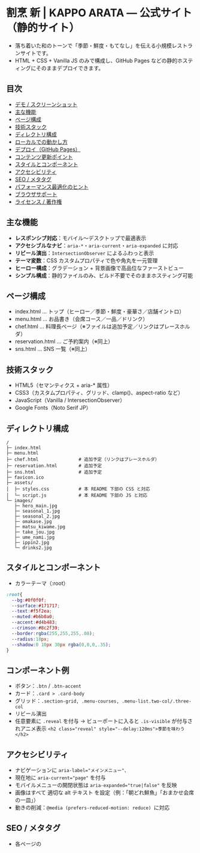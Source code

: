 # 割烹 新 | KAPPO ARATA — 公式サイト（静的サイト）
- 落ち着いた和のトーンで「季節・鮮度・もてなし」を伝える小規模レストランサイトです。
- HTML + CSS + Vanilla JS のみで構成し、GitHub Pages などの静的ホスティングにそのままデプロイできます。

## 目次
- [デモ / スクリーンショット](#デモ--スクリーンショット)
- [主な機能](#主な機能)
- [ページ構成](#ページ構成)
- [技術スタック](#技術スタック)
- [ディレクトリ構成](#ディレクトリ構成)
- [ローカルでの動かし方](#ローカルでの動かし方)
- [デプロイ（GitHub Pages）](#デプロイgithub-pages)
- [コンテンツ更新ポイント](#コンテンツ更新ポイント)
- [スタイルとコンポーネント](#スタイルとコンポーネント)
- [アクセシビリティ](#アクセシビリティ)
- [SEO / メタタグ](#seo--メタタグ)
- [パフォーマンス最適化のヒント](#パフォーマンス最適化のヒント)
- [ブラウザサポート](#ブラウザサポート)
- [ライセンス / 著作権](#ライセンス--著作権)
## 主な機能
- **レスポンシブ対応**：モバイル〜デスクトップで最適表示
- **アクセシブルなナビ**：`aria-*`・`aria-current`・`aria-expanded` に対応
- **リビール演出**：`IntersectionObserver` によるふわっと表示
- **テーマ変数**：CSS カスタムプロパティで色や角丸を一元管理
- **ヒーロー構成**：グラデーション + 背景画像で高品位なファーストビュー
- **シンプル構成**：静的ファイルのみ、ビルド不要でそのままホスティング可能
## ページ構成
- index.html … トップ（ヒーロー／季節・鮮度・豪華さ／店舗イントロ）
- menu.html … お品書き（会席コース／一品／ドリンク）
- chef.html … 料理長ページ（※ファイルは追加予定／リンクはプレースホルダ）
- reservation.html … ご予約案内（※同上）
- sns.html … SNS 一覧（※同上）
## 技術スタック
- HTML5（セマンティクス + aria-* 属性）
- CSS3（カスタムプロパティ、グリッド、clamp()、aspect-ratio など）
- JavaScript（Vanilla / IntersectionObserver）
- Google Fonts（Noto Serif JP）
## ディレクトリ構成
```
/
├─ index.html
├─ menu.html
├─ chef.html               # 追加予定（リンクはプレースホルダ）
├─ reservation.html        # 追加予定
├─ sns.html                # 追加予定
├─ favicon.ico
├─ assets/
│  ├─ styles.css           # 本 README 下部の CSS と対応
│  └─ script.js            # 本 README 下部の JS と対応
└─ images/
   ├─ hero_main.jpg
   ├─ seasonal_1.jpg
   ├─ seasonal_2.jpg
   ├─ omakase.jpg
   ├─ matsu_kiwame.jpg
   ├─ take_jou.jpg
   ├─ ume_nami.jpg
   ├─ ippin2.jpg
   └─ drinks2.jpg
```

## スタイルとコンポーネント
- カラーテーマ（:root）
```css
:root{
  --bg:#0f0f0f;
  --surface:#171717;
  --text:#f5f2ea;
  --muted:#b6b0a0;
  --accent:#d4b483;
  --crimson:#8c2f39;
  --border:rgba(255,255,255,.08);
  --radius:18px;
  --shadow:0 10px 30px rgba(0,0,0,.35);
}
```
## コンポーネント例
- ボタン：`.btn` / `.btn-accent`
- カード：`.card > .card-body`
- グリッド：`.section-grid, .menu-courses, .menu-list.two-col/.three-col`
- リビール演出
- 任意要素に `.reveal` を付与 → ビューポートに入ると `.is-visible` が付与されアニメ表示
`<h2 class="reveal" style="--delay:120ms">季節を味わう</h2>`
## アクセシビリティ
- ナビゲーションに `aria-label="メインメニュー"、`
- 現在地に `aria-current="page"` を付与
- モバイルメニューの開閉状態は `aria-expanded="true|false"` を反映
- 画像はすべて 適切な alt テキスト を設定（例：「朝どれ鮮魚」「おまかせ会席の一皿」）
- 動きの削減：`@media (prefers-reduced-motion: reduce) `に対応
## SEO / メタタグ
- 各ページの <title> と <meta name="description"> をページ目的に合わせて最適化
- 例（トップ）:
```html
<title>割烹 新 | KAPPO ARATA</title>
<meta name="description" content="季節の恵みと鮮度を究めた、落ち着きの割烹。『割烹 新（あらた）』公式サイト。">
<meta property="og:title" content="割烹 新 | KAPPO ARATA">
<meta property="og:description" content="季節の恵みと鮮度を究めた、落ち着きの割烹。">
<meta property="og:image" content="https://<your-domain>/images/hero_main.jpg">
<meta property="og:type" content="website">
<meta property="og:url" content="https://<your-domain>/">
```
## パフォーマンス最適化のヒント
- 画像最適化：`images`/ は実寸に合わせて適切にリサイズ／圧縮（WebP/AVIF も検討）
- フォント：`<link rel="preconnect"> `済み、必要ウェイトだけを読み込み
- CSS/JS：1 ファイルに集約済み。必要に応じて `minify`（運用時）
## ブラウザサポート
- 最新の Chrome / Edge / Safari / Firefox を想定
- `IntersectionObserver`・`aspect-ratio` 等のモダン機能を使用しています
## ライセンス / 著作権
- コード：`© Kappou Arata. All rights reserved.`（必要に応じて利用許諾を追記してください）
- 写真素材：画像の著作権は各素材の権利者に帰属します。無断転載を禁止します。
- フォント：`Noto Serif JP（SIL Open Font License）` 使用条件は Google Fonts / OFL の規約に従ってください。
## 付録：主要スクリプトとスタイル（本リポジトリの実装に対応）
`assets/script.js`（抜粋）
```html
// 年号（フッター）
document.addEventListener('DOMContentLoaded', () => {
  const y = document.getElementById('y');
  if (y) y.textContent = new Date().getFullYear();
});

// モバイルナビ開閉
const toggle = document.querySelector('.nav-toggle');
const menu = document.querySelector('.nav-menu');
if (toggle && menu){
  toggle.addEventListener('click', () => {
    const open = menu.classList.toggle('open');
    toggle.setAttribute('aria-expanded', open ? 'true' : 'false');
  });
}

// ふわっと表示：IntersectionObserver
const observer = new IntersectionObserver((entries) => {
  entries.forEach(entry => {
    if (entry.isIntersecting) {
      entry.target.classList.add('is-visible');
      observer.unobserve(entry.target);
    }
  })
}, { threshold: 0.15 });

document.querySelectorAll('.reveal').forEach(el => observer.observe(el));
```
`assets/styles.css`（抜粋）
主要トークン・レイアウト・コンポーネント・リビール演出は本 README 上部の記述どおりです。
